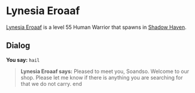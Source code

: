 # Lynesia Eroaaf



[Lynesia Eroaaf](/npc/150092) is a level 55 Human Warrior that spawns in [Shadow Haven](/zone/150).



## Dialog

**You say:** `hail`



>**Lynesia Eroaaf says:** Pleased to meet you, Soandso. Welcome to our shop.  Please let me know if there is anything you are searching for that we do not carry.
end
